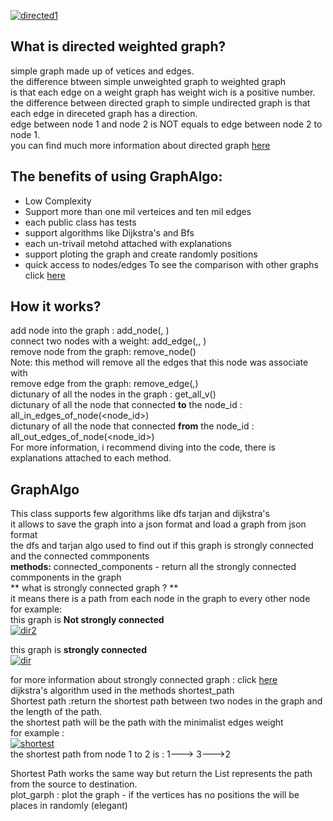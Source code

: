 <a href="http://www.siz.co.il/"><img src="http://up419.siz.co.il/up1/oizxyjuxymmw.png" border="0" alt="directed1" /></a>

## What is directed weighted graph? <br>
simple graph made up of vetices and edges. <br>
the difference btween simple unweighted graph to weighted graph <br>
is that each edge on a weight graph has weight wich is a positive number. <br>
the difference between directed graph to simple undirected graph is that <br>
each edge in direceted graph has a direction. <br>
edge between node 1 and node 2 is NOT equals to edge between node 2 to node 1. <br>
you can find much more information about directed graph [here](https://en.wikipedia.org/wiki/Directed_graph) <br>



## The benefits of using GraphAlgo:
- Low Complexity
- Support more than one mil verteices and ten mil edges
- each public class has tests
- support algorithms like Dijkstra's and Bfs
- each un-trivail metohd attached with explanations
- support ploting the graph and create randomly positions 
- quick access to nodes/edges 
To see the comparison with other graphs click [here](https://github.com/ShalevAsor/Ex3/wiki) <br>
 

## How it works? 
add node into the graph : add_node(<node id>, <position>) <br>
connect two nodes with a weight: add_edge(<source node key >,<destination node key>, <weight>) <br>
remove node from the graph: remove_node(<node key>) <br>
Note: this method will remove all the edges that this node was associate with <br>
remove edge from the graph: remove_edge(<node src key>,<node dest key>) <br>
dictunary of all the nodes in the graph : get_all_v() <br>
dictunary of all the node that connected **to** the node_id : all_in_edges_of_node(<node_id>) <br>
 dictunary of all the node that connected  **from** the node_id : all_out_edges_of_node(<node_id>) <br>
For more information, i recommend diving into the code, there is explanations attached to each method. <br>
 
 
## GraphAlgo

This class supports few algorithms like dfs tarjan and dijkstra's <br>
it allows to save the graph into a json format and load a graph from json format <br>
the dfs and tarjan algo used to find out if this graph is strongly connected and the connected commponents <br>
**methods:**  connected_components - return all the strongly connected commponents in the graph <br>
** what is strongly connected graph ? ** <br>
it means there is a path from each node in the graph to every other node <br>
for example: <br>
this graph is **Not strongly connected** <br>
<a href="http://www.siz.co.il/"><img src="http://up419.siz.co.il/up2/lh2ren5dkyjz.png" border="0" alt="dir2" /></a> <br>

this graph is **strongly connected** <br>
<a href="http://www.siz.co.il/"><img src="http://up419.siz.co.il/up3/dmtzaglnzz5j.png" border="0" alt="dir" /></a>

for more information about strongly connected graph : click [here](https://en.wikipedia.org/wiki/Strongly_connected_component) <br>
dijkstra's algorithm used in the methods shortest_path <br>
Shortest path :return the shortest path between two nodes in the graph and the length of the path. <br>
the shortest path will be the path with the minimalist edges weight <br>
for example : <br>
<a href="http://www.siz.co.il/"><img src="http://up419.siz.co.il/up2/2mdhzomitddn.png" border="0" alt="shortest" /></a> <br>
the shortest path from node 1 to 2 is : 1---> 3--->2 <br>

Shortest Path works the same way but return the List represents the path from the source to destination. <br>
plot_garph : plot the graph - if the vertices has no positions the will be places in randomly (elegant)

